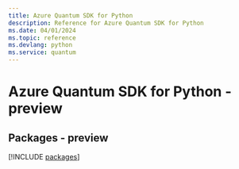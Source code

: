 ```yaml
---
title: Azure Quantum SDK for Python
description: Reference for Azure Quantum SDK for Python
ms.date: 04/01/2024
ms.topic: reference
ms.devlang: python
ms.service: quantum
---
```

# Azure Quantum SDK for Python - preview
## Packages - preview
[!INCLUDE [packages](quantum-index.md)]